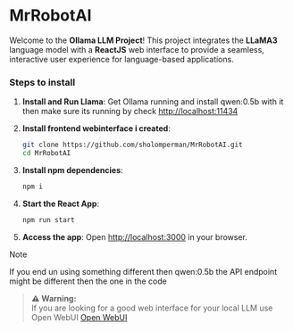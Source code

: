# MrRobotAI

Welcome to the **Ollama LLM Project**! This project integrates the **LLaMA3** language model with a **ReactJS** web interface to provide a seamless, interactive user experience for language-based applications.


### Steps to install

1. **Install and Run Llama**:
    Get Ollama running and install qwen:0.5b with it then make sure its running by check [http://localhost:11434](http://localhost:11434)

2. **Install frontend webinterface i created**:
    ```bash
    git clone https://github.com/sholomperman/MrRobotAI.git
    cd MrRobotAI
    ```

3. **Install npm dependencies**:
    ```bash
    npm i
    ```

5. **Start the React App**:
    ```bash
    npm run start
    ```

6. **Access the app**:
    Open [http://localhost:3000](http://localhost:3000) in your browser.

> [!NOTE]
> If you end un using something different then qwen:0.5b the API endpoint might be different then the one in the code

> **⚠️ Warning:**  
> If you are looking for a good web interface for your local LLM use Open WebUI
> [Open WebUI](https://github.com/open-webui/open-webui)

